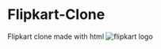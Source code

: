 # Flipkart-Clone
Flipkart clone made with html 
![flipkart logo](https://github.com/Drunk17n/flipkart.html/assets/128512821/baab67d7-ad5d-44ae-b800-68ca19228d88)
